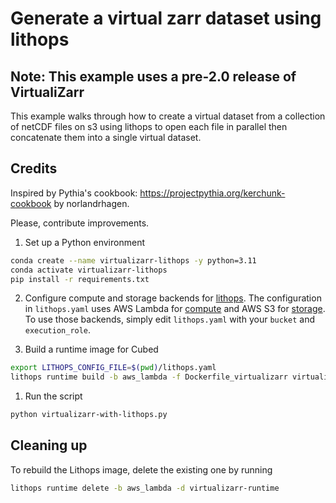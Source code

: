 # Generate a virtual zarr dataset using lithops
## Note: This example uses a pre-2.0 release of VirtualiZarr

This example walks through how to create a virtual dataset from a collection of
netCDF files on s3 using lithops to open each file in parallel then concatenate
them into a single virtual dataset.

## Credits
Inspired by Pythia's cookbook: https://projectpythia.org/kerchunk-cookbook
by norlandrhagen.

Please, contribute improvements.



1. Set up a Python environment
```bash
conda create --name virtualizarr-lithops -y python=3.11
conda activate virtualizarr-lithops
pip install -r requirements.txt
```

2. Configure compute and storage backends for [lithops](https://lithops-cloud.github.io/docs/source/configuration.html).
The configuration in `lithops.yaml` uses AWS Lambda for [compute](https://lithops-cloud.github.io/docs/source/compute_config/aws_lambda.html) and AWS S3 for [storage](https://lithops-cloud.github.io/docs/source/storage_config/aws_s3.html).
To use those backends, simply edit `lithops.yaml` with your `bucket` and `execution_role`.

1. Build a runtime image for Cubed
```bash
export LITHOPS_CONFIG_FILE=$(pwd)/lithops.yaml
lithops runtime build -b aws_lambda -f Dockerfile_virtualizarr virtualizarr-runtime
```

1. Run the script
```bash
python virtualizarr-with-lithops.py
```

## Cleaning up
To rebuild the Lithops image, delete the existing one by running
```bash
lithops runtime delete -b aws_lambda -d virtualizarr-runtime
```
